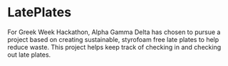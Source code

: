 # LatePlates
For Greek Week Hackathon, Alpha Gamma Delta has chosen to pursue a project based on creating sustainable, styrofoam free late plates to help reduce waste. This project helps keep track of checking in and checking out late plates.
